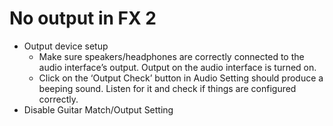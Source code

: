 # No output in FX 2
-   Output device setup
	-   Make sure speakers/headphones are correctly connected to the audio interface’s output. Output on the audio interface is turned on.
	-   Click on the ‘Output Check’ button in Audio Setting should produce a beeping sound. Listen for it and check if things are configured correctly.
-   Disable Guitar Match/Output Setting
